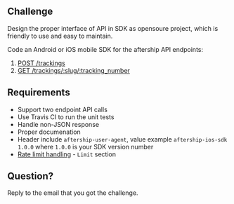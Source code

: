 ## Challenge

Design the proper interface of API in SDK as opensoure project, which is friendly to use and easy to maintain.

Code an Android or iOS mobile SDK for the aftership API endpoints:

1. [POST /trackings](https://www.aftership.com/docs/api/4/trackings/post-trackings)
2. [GET /trackings/:slug/:tracking_number](https://www.aftership.com/docs/api/4/trackings/get-trackings-slug-tracking_number)


## Requirements

- Support two endpoint API calls
- Use Travis CI to run the unit tests
- Handle non-JSON response 
- Proper documenation
- Header include `aftership-user-agent`, value example `aftership-ios-sdk 1.0.0` where `1.0.0` is your SDK version number
- [Rate limit handling](https://www.aftership.com/docs/api/4) - `Limit` section

## Question?
Reply to the email that you got the challenge.



